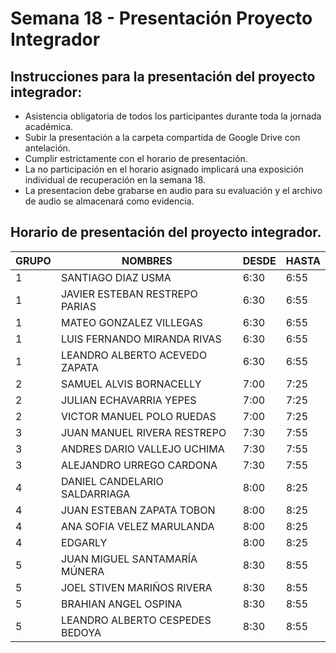 #  Semana 18 - Presentación Proyecto Integrador

## Instrucciones para la presentación del proyecto integrador:

- Asistencia obligatoria de todos los participantes durante toda la jornada académica.
- Subir la presentación a la carpeta compartida de Google Drive con antelación.
- Cumplir estrictamente con el horario de presentación.
- La no participación en el horario asignado implicará una exposición individual de recuperación en la semana 18.
- La presentacion debe grabarse en audio para su evaluación y el archivo de audio se almacenará como evidencia.

## Horario de presentación del proyecto integrador.

| GRUPO | NOMBRES | DESDE | HASTA |
|-------|---------|-------|-------|
| 1 | SANTIAGO DIAZ USMA | 6:30 | 6:55 |
| 1 | JAVIER ESTEBAN RESTREPO PARIAS | 6:30 | 6:55 |
| 1 | MATEO GONZALEZ VILLEGAS | 6:30 | 6:55 |
| 1 | LUIS FERNANDO MIRANDA RIVAS | 6:30 | 6:55 |
| 1 | LEANDRO ALBERTO ACEVEDO ZAPATA | 6:30 | 6:55 |
| 2 | SAMUEL ALVIS BORNACELLY | 7:00 | 7:25 |
| 2 | JULIAN ECHAVARRIA YEPES | 7:00 | 7:25 |
| 2 | VICTOR MANUEL POLO RUEDAS | 7:00 | 7:25 |
| 3 | JUAN MANUEL RIVERA RESTREPO | 7:30 | 7:55 |
| 3 | ANDRES DARIO VALLEJO UCHIMA | 7:30 | 7:55 |
| 3 | ALEJANDRO URREGO CARDONA | 7:30 | 7:55 |
| 4 | DANIEL CANDELARIO SALDARRIAGA | 8:00 | 8:25 |
| 4 | JUAN ESTEBAN ZAPATA TOBON | 8:00 | 8:25 |
| 4 | ANA SOFIA VELEZ MARULANDA | 8:00 | 8:25 |
| 4 | EDGARLY | 8:00 | 8:25 |
| 5 | JUAN MIGUEL SANTAMARÍA MÚNERA | 8:30 | 8:55 |
| 5 | JOEL STIVEN MARIÑOS RIVERA | 8:30 | 8:55 |
| 5 | BRAHIAN ANGEL OSPINA | 8:30 | 8:55 |
| 5 | LEANDRO ALBERTO CESPEDES BEDOYA | 8:30 | 8:55 |